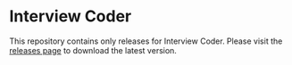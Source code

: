 # Interview Coder

This repository contains only releases for Interview Coder. Please visit the [releases page](https://github.com/ibttf/interview-coder/releases) to download the latest version.
